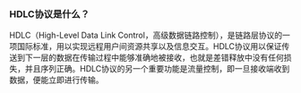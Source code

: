 ### HDLC协议是什么？

HDLC（High-Level Data Link Control，高级数据链路控制），是链路层协议的一项国际标准，用以实现远程用户间资源共享以及信息交互。HDLC协议用以保证传送到下一层的数据在传输过程中能够准确地被接收，也就是差错释放中没有任何损失，并且序列正确。HDLC协议的另一个重要功能是流量控制，即一旦接收端收到数据，便能立即进行传输。

